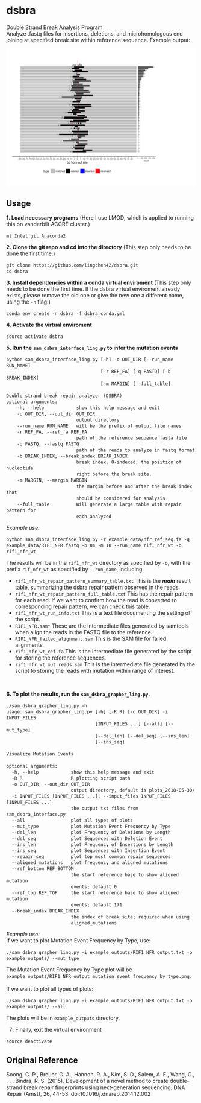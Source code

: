 # dsbra
Double Strand Break Analysis Program <br>
Analyze .fastq files for insertions, deletions, and microhomologous end joining at specified break site within reference sequence. Example output:
<p align="center">
  <img src="https://github.com/lingchen42/dsbra/blob/master/example_plots/test_run_repair_pattern_summary_table_aligned_mutations.png"/>
</p>

## Usage
**1. Load necessary programs** (Here I use LMOD, which is applied to running this on vanderbilt ACCRE cluster.)
```
ml Intel git Anaconda2
```
**2. Clone the git repo and cd into the directory** (This step only needs to be done the first time.)
```
git clone https://github.com/lingchen42/dsbra.git
cd dsbra
```
**3. Install dependencies within a conda virtual enviroment** (This step only needs to be done the first time. If the dsbra virtual enviroment already exists, please remove the old one or give the new one a different name, using the `-n` flag.)
```
conda env create -n dsbra -f dsbra_conda.yml
```
**4. Activate the virtual enviroment**
```
source activate dsbra
```
**5. Run the `sam_dsbra_interface_ling.py` to infer the mutation events**
```
python sam_dsbra_interface_ling.py [-h] -o OUT_DIR [--run_name RUN_NAME]
                                   [-r REF_FA] [-q FASTQ] [-b BREAK_INDEX]
                                   [-m MARGIN] [--full_table]

Double strand break repair analyzer (DSBRA)
optional arguments:
    -h, --help            show this help message and exit
    -o OUT_DIR, --out_dir OUT_DIR
                          output directory
    --run_name RUN_NAME   will be the prefix of output file names
    -r REF_FA, --ref_fa REF_FA
                          path of the reference sequence fasta file
    -q FASTQ, --fastq FASTQ
                          path of the reads to analyze in fastq format
    -b BREAK_INDEX, --break_index BREAK_INDEX
                          break index. 0-indexed, the position of nucleotide
                          right before the break site.
    -m MARGIN, --margin MARGIN
                          the margin before and after the break index that
                          should be considered for analysis
    --full_table          Will generate a large table with repair pattern for
                          each analyzed
```
_Example use:_
```
python sam_dsbra_interface_ling.py -r example_data/nfr_ref_seq.fa -q example_data/RIF1_NFR.fastq -b 84 -m 10 --run_name rif1_nfr_wt -o rif1_nfr_wt
```

The results will be in the `rif1_nfr_wt` directory as specified by `-o`,  with the prefix `rif_nfr_wt` as specified by `--run_name`, including:
- `rif1_nfr_wt_repair_pattern_summary_table.txt` This is the **_main_** result table, summarizing the dsbra repair pattern observed in the reads. 
- `rif1_nfr_wt_repair_pattern_full_table.txt` This has the repair pattern for each read. If we want to confirm how the read is converted to corresponding repair pattern, we can check this table.
- `rif1_nfr_wt_run_info.txt` This is a text file documenting the setting of the script.
- `RIF1_NFR.sam*` These are the intermediate files generated by samtools when align the reads in the FASTQ file to the reference.
- `RIF1_NFR_failed_alignment.sam` This is the SAM file for failed alignments.
- `rif1_nfr_wt_ref.fa` This is the intermediate file generated by the script for storing the reference sequences.
- `rif1_nfr_wt_mut_reads.sam` This is the intermediate file generated by the script to storing the reads with mutation within range of interest.
<br>

**6. To plot the results, run the `sam_dsbra_grapher_ling.py`.**
```
./sam_dsbra_grapher_ling.py -h
usage: sam_dsbra_grapher_ling.py [-h] [-R R] [-o OUT_DIR] -i INPUT_FILES
                                 [INPUT_FILES ...] [--all] [--mut_type]
                                 [--del_len] [--del_seq] [--ins_len]
                                 [--ins_seq]

Visualize Mutation Events

optional arguments:
  -h, --help            show this help message and exit
  -R R                  R plotting script path
  -o OUT_DIR, --out_dir OUT_DIR
                        output directory, default is plots_2018-05-30/
  -i INPUT_FILES [INPUT_FILES ...], --input_files INPUT_FILES
[INPUT_FILES ...]
                        the output txt files from sam_dsbra_interface.py
  --all                 plot all types of plots
  --mut_type            plot Mutation Event Frequency by Type
  --del_len             plot Frequency of Deletions by Length
  --del_seq             plot Sequences with Deletion Event
  --ins_len             plot Frequency of Insertions by Length
  --ins_seq             plot Sequences with Insertion Event
  --repair_seq          plot top most common repair sequences
  --aligned_mutations   plot frequency and aligned mutations
  --ref_bottom REF_BOTTOM
                        the start reference base to show aligned mutation
                        events; default 0
  --ref_top REF_TOP     the start reference base to show aligned mutation
                        events; default 171
  --break_index BREAK_INDEX
                        the index of break site; required when using 
                        aligned_mutations  

```
_Example use:_<br>
If we want to plot Mutation Event Frequency by Type, use: <br>
```
./sam_dsbra_grapher_ling.py -i example_outputs/RIF1_NFR_output.txt -o example_outputs/ --mut_type
```
The Mutation Event Frequency by Type plot will be `example_outputs/RIF1_NFR_output_mutation_event_frequency_by_type.png`. <br>
<br>
If we want to plot all types of plots: <br>
```
./sam_dsbra_grapher_ling.py -i example_outputs/RIF1_NFR_output.txt -o example_outputs/ --all
```
The plots will be in `example_outputs` directory. <br>

7. Finally, exit the virtual environment
```
source deactivate
```

## Original Reference
Soong, C. P., Breuer, G. A., Hannon, R. A., Kim, S. D., Salem, A. F., Wang, G., . . . Bindra, R. S. (2015). Development of a novel method to create double-strand break repair fingerprints using next-generation sequencing. DNA Repair (Amst), 26, 44-53. doi:10.1016/j.dnarep.2014.12.002
